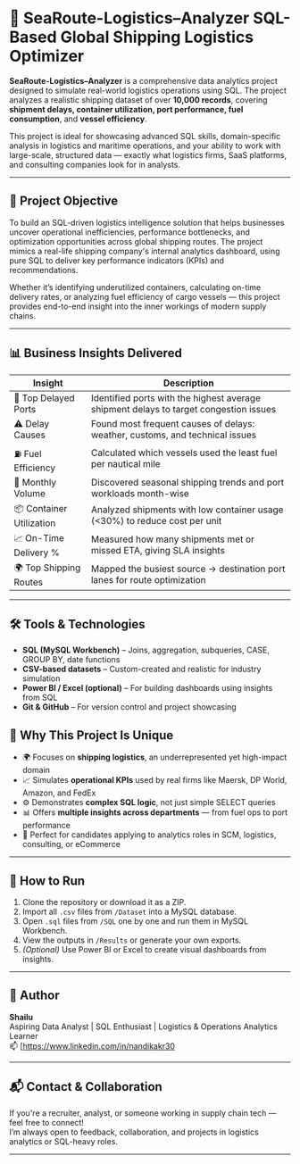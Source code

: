 # 🚢 SeaRoute-Logistics–Analyzer SQL-Based Global Shipping Logistics Optimizer

**SeaRoute-Logistics–Analyzer** is a comprehensive data analytics project designed to simulate real-world logistics operations using SQL. The project analyzes a realistic shipping dataset of over **10,000 records**, covering **shipment delays, container utilization, port performance, fuel consumption**, and **vessel efficiency**. 

This project is ideal for showcasing advanced SQL skills, domain-specific analysis in logistics and maritime operations, and your ability to work with large-scale, structured data — exactly what logistics firms, SaaS platforms, and consulting companies look for in analysts.

---

## 🎯 Project Objective

To build an SQL-driven logistics intelligence solution that helps businesses uncover operational inefficiencies, performance bottlenecks, and optimization opportunities across global shipping routes. The project mimics a real-life shipping company's internal analytics dashboard, using pure SQL to deliver key performance indicators (KPIs) and recommendations.

Whether it’s identifying underutilized containers, calculating on-time delivery rates, or analyzing fuel efficiency of cargo vessels — this project provides end-to-end insight into the inner workings of modern supply chains.

---

## 📊 Business Insights Delivered

| Insight | Description |
|--------|-------------|
| 📍 Top Delayed Ports | Identified ports with the highest average shipment delays to target congestion issues |
| ⚠️ Delay Causes | Found most frequent causes of delays: weather, customs, and technical issues |
| ⛽ Fuel Efficiency | Calculated which vessels used the least fuel per nautical mile |
| 📆 Monthly Volume | Discovered seasonal shipping trends and port workloads month-wise |
| 📦 Container Utilization | Analyzed shipments with low container usage (<30%) to reduce cost per unit |
| 📈 On-Time Delivery % | Measured how many shipments met or missed ETA, giving SLA insights |
| 🌍 Top Shipping Routes | Mapped the busiest source → destination port lanes for route optimization |

---

## 🛠️ Tools & Technologies

- **SQL (MySQL Workbench)** – Joins, aggregation, subqueries, CASE, GROUP BY, date functions
- **CSV-based datasets** – Custom-created and realistic for industry simulation
- **Power BI / Excel (optional)** – For building dashboards using insights from SQL
- **Git & GitHub** – For version control and project showcasing

## 🧠 Why This Project Is Unique

- 🌍 Focuses on **shipping logistics**, an underrepresented yet high-impact domain
- 📈 Simulates **operational KPIs** used by real firms like Maersk, DP World, Amazon, and FedEx
- ⚙️ Demonstrates **complex SQL logic**, not just simple SELECT queries
- 📊 Offers **multiple insights across departments** — from fuel ops to port performance
- 💼 Perfect for candidates applying to analytics roles in SCM, logistics, consulting, or eCommerce

---

## 🚀 How to Run

1. Clone the repository or download it as a ZIP.
2. Import all `.csv` files from `/Dataset` into a MySQL database.
3. Open `.sql` files from `/SQL` one by one and run them in MySQL Workbench.
4. View the outputs in `/Results` or generate your own exports.
5. *(Optional)* Use Power BI or Excel to create visual dashboards from insights.

---

## 👤 Author

**Shailu**  
Aspiring Data Analyst | SQL Enthusiast | Logistics & Operations Analytics Learner  
📫 [https://www.linkedin.com/in/nandikakr30

---

## 📬 Contact & Collaboration

If you're a recruiter, analyst, or someone working in supply chain tech — feel free to connect!  
I’m always open to feedback, collaboration, and projects in logistics analytics or SQL-heavy roles.

---





